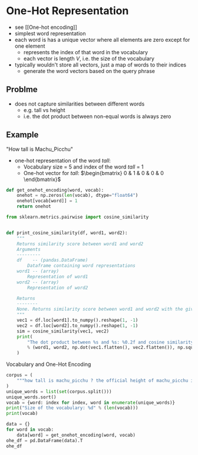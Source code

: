 # One-Hot Representation
- see [[One-hot encoding]]
- simplest word representation
- each word is has a unique vector where all elements are zero except for one element
	- represents the index of that word in the vocabulary
	- each vector is length $V$, i.e. the size of the vocabulary
- typically wouldn't store all vectors, just a map of words to their indices
	- generate the word vectors based on the query phrase
## Problme
- does not capture similarities between different words
	- e.g. tall vs height
	- i.e. the dot product between non-equal words is always zero
## Example
"How tall is Machu_Picchu"

- one-hot representation of the word *tall*:
    * Vocabulary size = 5 and index of the word *tall* = 1
    * One-hot vector for *tall*: $\begin{bmatrix} 0 & 1 & 0 & 0 & 0 \end{bmatrix}$
```python
def get_onehot_encoding(word, vocab):
    onehot = np.zeros(len(vocab), dtype="float64")
    onehot[vocab[word]] = 1
    return onehot
```

```python
from sklearn.metrics.pairwise import cosine_similarity


def print_cosine_similarity(df, word1, word2):
    """
    Returns similarity score between word1 and word2
    Arguments
    ---------
    df    -- (pandas.DataFrame)
        Dataframe containing word representations
    word1 -- (array)
        Representation of word1
    word2 -- (array)
        Representation of word2

    Returns
    --------
    None. Returns similarity score between word1 and word2 with the given representation
    """
    vec1 = df.loc[word1].to_numpy().reshape(1, -1)
    vec2 = df.loc[word2].to_numpy().reshape(1, -1)
    sim = cosine_similarity(vec1, vec2)
    print(
        "The dot product between %s and %s: %0.2f and cosine similarity is: %0.2f"
        % (word1, word2, np.dot(vec1.flatten(), vec2.flatten()), np.squeeze(sim))
    )
```
Vocabulary and One-Hot Encoding
```python
corpus = (
    """how tall is machu_picchu ? the official height of machu_picchu is 2,430 m ."""
)
unique_words = list(set(corpus.split()))
unique_words.sort()
vocab = {word: index for index, word in enumerate(unique_words)}
print("Size of the vocabulary: %d" % (len(vocab)))
print(vocab)
```

```python
data = {}
for word in vocab:
    data[word] = get_onehot_encoding(word, vocab)
ohe_df = pd.DataFrame(data).T
ohe_df
```